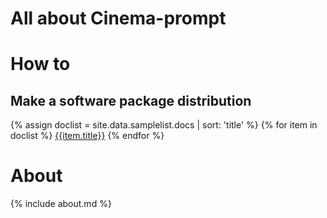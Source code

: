 # All about Cinema-prompt

# How to
## Make a software package distribution
{% assign doclist = site.data.samplelist.docs | sort: 'title'  %}
{% for item in doclist %}
[{{item.title}}]( {{item.url}} )
{% endfor %}

# About
{% include about.md %}